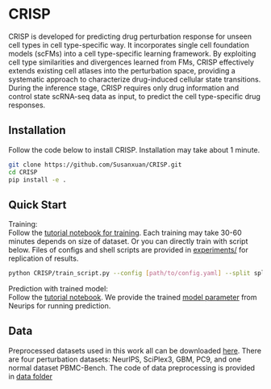 # CRISP
CRISP is developed for predicting drug perturbation response for unseen cell types in cell type-specific way. It incorporates single cell foundation models (scFMs) into a cell type-specific learning framework. By exploiting cell type similarities and divergences learned from FMs, CRISP effectively extends existing cell atlases into the perturbation space, providing a systematic approach to characterize drug-induced cellular state transitions. During the inference stage, CRISP requires only drug information and control state scRNA-seq data as input, to predict the cell type-specific drug responses.

## Installation
Follow the code below to install CRISP. Installation may take about 1 minute.
```bash
git clone https://github.com/Susanxuan/CRISP.git
cd CRISP
pip install -e .
```

## Quick Start

Training: \
Follow the [tutorial notebook for training](/tutorials/training.ipynb). Each training may take 30-60 minutes depends on size of dataset. Or you can directly train with script below. Files of configs and shell scripts are provided in [experiments/](experiments/) for replication of results. 

```bash
python CRISP/train_script.py --config [path/to/config.yaml] --split split --seed 0 --savedir [path/to/save/folder]
```

Prediction with trained model: \
Follow the [tutorial notebook](/tutorials/zeroshot_prediction.ipynb). We provide the trained [model parameter](https://drive.google.com/drive/folders/1QWjmpYZMaqxfLwIeLjwoz-H9vX60udeu?usp=drive_link) from Neurips for running prediction.

## Data

Preprocessed datasets used in this work all can be downloaded [here](https://drive.google.com/drive/folders/1QWjmpYZMaqxfLwIeLjwoz-H9vX60udeu?usp=drive_link). There are four perturbation datasets: NeurIPS, SciPlex3, GBM, PC9, and one normal dataset PBMC-Bench. The code of data preprocessing is provided in [data folder](data/)






